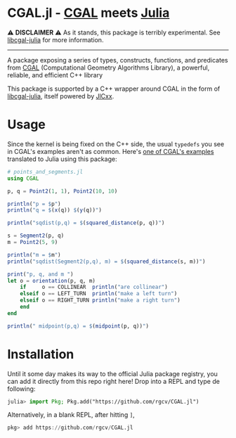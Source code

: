 # CGAL.jl - [CGAL][1] meets [Julia][2]

:warning: **DISCLAIMER** :warning: As it stands, this package is terribly
experimental. See [libcgal-julia][3] for more information.

---

A package exposing a series of types, constructs, functions, and predicates from
[CGAL][1] (Computational Geometry Algorithms Library), a powerful, reliable, and
efficient C++ library

This package is supported by a C++ wrapper around CGAL in the form of
[libcgal-julia][3], itself powered by [JlCxx][4].

# Usage

Since the kernel is being fixed on the C++ side, the usual `typedefs` you see
in CGAL's examples aren't as common. Here's [one of CGAL's examples][5]
translated to Julia using this package:

```julia
# points_and_segments.jl
using CGAL

p, q = Point2(1, 1), Point2(10, 10)

println("p = $p")
println("q = $(x(q)) $(y(q))")

println("sqdist(p,q) = $(squared_distance(p, q))")

s = Segment2(p, q)
m = Point2(5, 9)

println("m = $m")
println("sqdist(Segment2(p,q), m) = $(squared_distance(s, m))")

print("p, q, and m ")
let o = orientation(p, q, m)
    if     o == COLLINEAR  println("are collinear")
    elseif o == LEFT_TURN  println("make a left turn")
    elseif o == RIGHT_TURN println("make a right turn")
    end
end

println(" midpoint(p,q) = $(midpoint(p, q))")
```

# Installation

Until it some day makes its way to the official Julia package registry, you can
add it directly from this repo right here! Drop into a REPL and type de
following:

```jl
julia> import Pkg; Pkg.add("https://github.com/rgcv/CGAL.jl")
```
Alternatively, in a blank REPL, after hitting `]`,
```jl
pkg> add https://github.com/rgcv/CGAL.jl
```

[1]: https://github.com/CGAL/cgal
[2]: https://github.com/julialang/julia
[3]: https://github.com/rgcv/libcgal-julia
[4]: https://github.com/JuliaInterop/libcxxwrap-julia
[5]: https://doc.cgal.org/latest/Kernel_23/Kernel_23_2points_and_segment_8cpp-example.html
